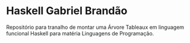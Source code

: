 # Haskell Gabriel Brandão
Repositório para tranalho de montar uma Árvore Tableaux em linguagem funcional Haskell para matéria Linguagens de Programação.
